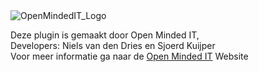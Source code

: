 <img src="https://openmindedit.nl/wp-content/uploads/2019/02/logo-openmindedit.png" alt="OpenMindedIT_Logo">

Deze plugin is gemaakt door Open Minded IT,<br>
Developers: Niels van den Dries en Sjoerd Kuijper<br>
Voor meer informatie ga naar de <a href="https://www.openmindedit.nl/">Open Minded IT</a> Website

